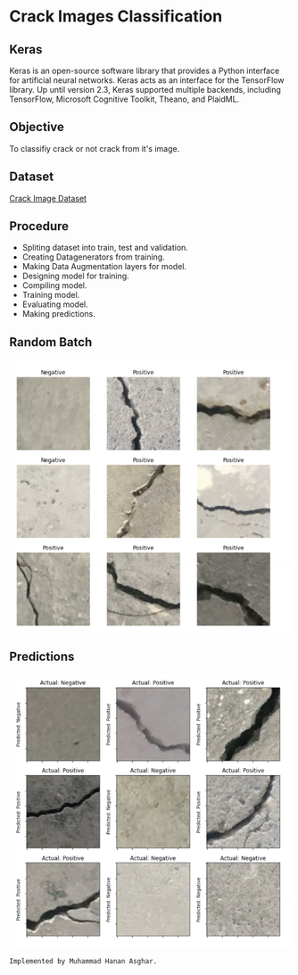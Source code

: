 # Crack Images Classification

## Keras
Keras is an open-source software library that provides a Python interface for artificial neural networks. Keras acts as an interface for the TensorFlow library. Up until version 2.3, Keras supported multiple backends, including TensorFlow, Microsoft Cognitive Toolkit, Theano, and PlaidML.

## Objective
To classifiy crack or not crack from it's image.

## Dataset
[Crack Image Dataset](https://www.kaggle.com/code/muhammadhananasghar/crack-images-classification/data)

## Procedure
- Spliting dataset into train, test and validation.
- Creating Datagenerators from training.
- Making Data Augmentation layers for model.
- Designing model for training.
- Compiling model.
- Training model.
- Evaluating model.
- Making predictions.

## Random Batch
![](/batch.png)

## Predictions
![](/pred.png)

```
Implemented by Muhammad Hanan Asghar.
```
